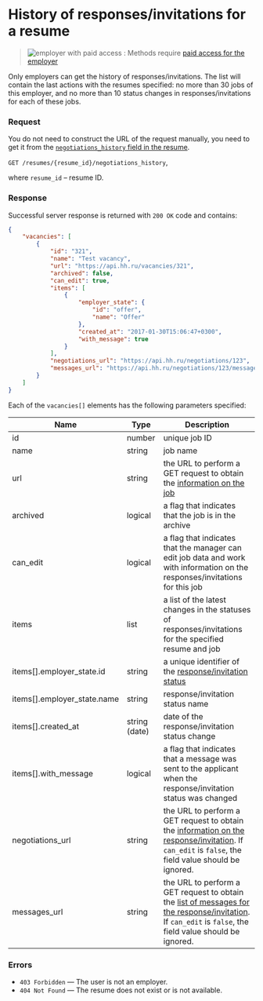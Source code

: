 # History of responses/invitations for a resume

> <img src="http://hhru.github.io/api/badges/emp_paid.png" alt="employer with paid access" /> : Methods require [paid access for the employer](/docs_eng/payable/employer_payable_methods.md)

Only employers can get the history of responses/invitations. The list will contain the last actions
with the resumes specified: no more than 30 jobs of this employer, and no more than 10 status changes in responses/invitations
for each of these jobs.


### Request

You do not need to construct the URL of the request manually, you need to get it
from the [`negotiations_history` field in the resume](resumes.md#negotiations-history-field).

`GET /resumes/{resume_id}/negotiations_history`,

where `resume_id` – resume ID.

<a name="response"></a>
### Response

Successful server response is returned with `200 OK` code and contains:

```json
{
    "vacancies": [
        {
            "id": "321",
            "name": "Test vacancy",
            "url": "https://api.hh.ru/vacancies/321",
            "archived": false,
            "can_edit": true,
            "items": [
                {
                    "employer_state": {
                        "id": "offer",
                        "name": "Offer"
                    },
                    "created_at": "2017-01-30T15:06:47+0300",
                    "with_message": true
                }
            ],
            "negotiations_url": "https://api.hh.ru/negotiations/123",
            "messages_url": "https://api.hh.ru/negotiations/123/messages"
        }
    ]
}
```

Each of the `vacancies[]` elements has the following parameters specified:

Name | Type | Description
-----|-----|---------
id | number | unique job ID
name | string | job name
url | string | the URL to perform a GET request to obtain the [information on the job](vacancies.md#item)
archived | logical | a flag that indicates that the job is in the archive
can_edit | logical | a flag that indicates that the manager can edit job data and work with information on the responses/invitations for this job
items | list | a list of the latest changes in the statuses of responses/invitations for the specified resume and job
items[].employer_state.id | string | a unique identifier of the [response/invitation status](dictionaries.md#negotiations)
items[].employer_state.name | string | response/invitation status name
items[].created_at | string (date) | date of the response/invitation status change
items[].with_message | logical | a flag that indicates that a message was sent to the applicant when the response/invitation status was changed
negotiations_url | string | the URL to perform a GET request to obtain the [information on the response/invitation](employer_negotiations.md#get-negotiation). If `can_edit` is `false`, the field value should be ignored.
messages_url | string | the URL to perform a GET request to obtain the [list of messages for the response/invitation](employer_negotiations.md#get-messages). If `can_edit` is `false`, the field value should be ignored.

### Errors

* `403 Forbidden` — The user is not an employer.
* `404 Not Found` — The resume does not exist or is not available.
